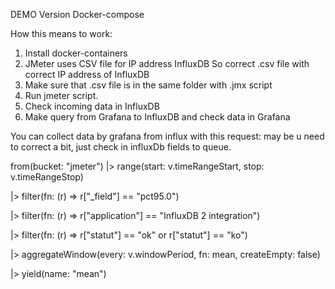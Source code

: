 DEMO Version 
Docker-compose

How this means to work:
1. Install docker-containers
2. JMeter uses CSV file for IP address InfluxDB
So correct .csv file with correct IP address of InfluxDB
3. Make sure that .csv file is in the same folder with .jmx script
4. Run jmeter script.
5. Check incoming data in InfluxDB
6. Make query from Grafana to InfluxDB and check data in Grafana

You can collect data by grafana from influx with this request:
may be u need to correct a bit, just check in influxDb fields to queue.

from(bucket: "jmeter")
  |> range(start: v.timeRangeStart, stop: v.timeRangeStop)
 
  |> filter(fn: (r) => r["_field"] == "pct95.0")
 
  |> filter(fn: (r) => r["application"] == "InfluxDB 2 integration")
 
  |> filter(fn: (r) => r["statut"] == "ok" or r["statut"] == "ko")
 
  |> aggregateWindow(every: v.windowPeriod, fn: mean, createEmpty: false)
 
  |> yield(name: "mean")
 
